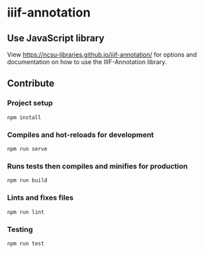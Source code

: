 # iiif-annotation

## Use JavaScript library

View https://ncsu-libraries.github.io/iiif-annotation/ for options and documentation on how to use the IIIF-Annotation library.

## Contribute
### Project setup
```
npm install
```

### Compiles and hot-reloads for development
```
npm run serve
```

### Runs tests then compiles and minifies for production
```
npm run build
```

### Lints and fixes files
```
npm run lint
```

### Testing

```
npm run test
```
